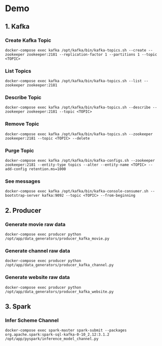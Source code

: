 # Demo

## 1. Kafka
###  Create Kafka Topic
```
docker-compose exec kafka /opt/kafka/bin/kafka-topics.sh --create --zookeeper zookeeper:2181 --replication-factor 1 --partitions 1 --topic <TOPIC>
```
###  List Topics
```
docker-compose exec kafka /opt/kafka/bin/kafka-topics.sh --list --zookeeper zookeeper:2181
```
###  Describe Topic
```
docker-compose exec kafka /opt/kafka/bin/kafka-topics.sh --describe --zookeeper zookeeper:2181 --topic <TOPIC>
```
###  Remove Topic
```
docker-compose exec kafka /opt/kafka/bin/kafka-topics.sh --zookeeper zookeeper:2181 --topic <TOPIC> --delete
```
###  Purge Topic
```
docker-compose exec kafka /opt/kafka/bin/kafka-configs.sh --zookeeper zookeeper:2181 --entity-type topics --alter --entity-name <TOPIC> --add-config retention.ms=1000
```
### See messages
```
docker-compose exec kafka /opt/kafka/bin/kafka-console-consumer.sh --bootstrap-server kafka:9092 --topic <TOPIC> --from-beginning
```

## 2. Producer
### Generate movie raw data
```
docker-compose exec producer python /opt/app/data_generators/producer_kafka_movie.py
```
### Generate channel raw data
```
docker-compose exec producer python /opt/app/data_generators/producer_kafka_channel.py
```
### Generate website raw data
```
docker-compose exec producer python /opt/app/data_generators/producer_kafka_website.py
```

## 3. Spark

### Infer Scheme Channel
```
docker-compose exec spark-master spark-submit --packages org.apache.spark:spark-sql-kafka-0-10_2.12:3.1.2 /opt/app/pyspark/inference_model_channel.py
```